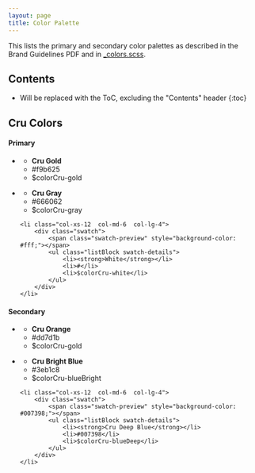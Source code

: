 ```yaml
---
layout: page
title: Color Palette
---
```


This lists the primary and secondary color palettes as described in the Brand Guidelines PDF and in [_colors.scss](https://github.com/CruGlobal/crubrand/blob/master/variables/_colors.scss).

## Contents

* Will be replaced with the ToC, excluding the "Contents" header
{:toc}

## Cru Colors

#### Primary
<ul class="listInline  row">
    <li class="col-xs-12  col-md-6  col-lg-4">
        <div class="swatch">
            <span class="swatch-preview" style="background-color: #f9b625;"></span>
            <ul class="listBlock swatch-details">
                <li><strong>Cru Gold</strong></li>
                <li>#f9b625</li>
                <li>$colorCru-gold</li>
            </ul>
        </div>
    </li>
    <li class="col-xs-12  col-md-6  col-lg-4">
        <div class="swatch">
            <span class="swatch-preview" style="background-color: #666062;"></span>
            <ul class="listBlock swatch-details">
                <li><strong>Cru Gray</strong></li>
                <li>#666062</li>
                <li>$colorCru-gray</li>
            </ul>
        </div>
    </li>

    <li class="col-xs-12  col-md-6  col-lg-4">
        <div class="swatch">
            <span class="swatch-preview" style="background-color: #fff;"></span>
            <ul class="listBlock swatch-details">
                <li><strong>White</strong></li>
                <li>#</li>
                <li>$colorCru-white</li>
            </ul>
        </div>
    </li>
</ul>


#### Secondary
<ul class="listInline  row">
    <li class="col-xs-12  col-md-6  col-lg-4">
        <div class="swatch">
            <span class="swatch-preview" style="background-color: #dd7d1b;"></span>
            <ul class="listBlock swatch-details">
                <li><strong>Cru Orange</strong></li>
                <li>#dd7d1b</li>
                <li>$colorCru-gold</li>
            </ul>
        </div>
    </li>
    <li class="col-xs-12  col-md-6  col-lg-4">
        <div class="swatch">
            <span class="swatch-preview" style="background-color: #3eb1c8;"></span>
            <ul class="listBlock swatch-details">
                <li><strong>Cru Bright Blue</strong></li>
                <li>#3eb1c8</li>
                <li>$colorCru-blueBright</li>
            </ul>
        </div>
    </li>

    <li class="col-xs-12  col-md-6  col-lg-4">
        <div class="swatch">
            <span class="swatch-preview" style="background-color: #007398;"></span>
            <ul class="listBlock swatch-details">
                <li><strong>Cru Deep Blue</strong></li>
                <li>#007398</li>
                <li>$colorCru-blueDeep</li>
            </ul>
        </div>
    </li>
</ul>
